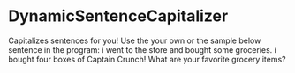 # DynamicSentenceCapitalizer
Capitalizes sentences for you!
Use the your own or the sample below sentence in the program: 
i went to the store and bought some groceries. i bought four boxes of Captain Crunch! What are your favorite grocery items?
